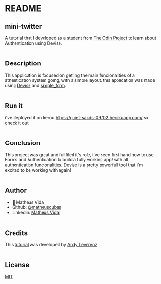 # README
## mini-twitter
A tutorial that I developed as a student from <a href=[https://www.theodinproject.com/paths/full-stack-ruby-on-rails/courses/ruby-on-rails/lessons/authentication](https://www.theodinproject.com/paths/full-stack-ruby-on-rails/courses/ruby-on-rails/lessons/authentication)>The Odin Project</a> to learn about Authentication using Devise.
<br><br>
## Description
This application is focused on getting the main funcionalities of a athentication system going, with a simple layout.
this application was made using <a href= [https://github.com/heartcombo/devise](https://github.com/heartcombo/devise)> Devise</a> and <a href=[https://github.com/heartcombo/simple_form](https://github.com/heartcombo/simple_form)>simple_form</a>.
<br><br>
## Run it
i've deployed it on herou https://quiet-sands-09702.herokuapp.com/
so check it out!
<br><br>
## Conclusion
This project was great and fullfiled it's role, i've seen first hand how to use Forms and Authentication to build a fully working app! with all authentication  funcionalities. Devise is a pretty powerfull tool that i'm excited to be working with again!
<br><br>
## Author
- :bust_in_silhouette: Matheus Vidal
 - Github: [@matheuscubas](https://github.com/matheuscubas)
 - Linkedin:  [Matheus Vidal](https://www.linkedin.com/in/matheusvcubas)
<br><br>
## Credits
This <a href=[https://web-crunch.com/posts/lets-build-with-ruby-on-rails-a-twitter-clone](https://web-crunch.com/posts/lets-build-with-ruby-on-rails-a-twitter-clone)>tutorial</a> was developed by <a href=[https://github.com/justalever/twittter](https://github.com/justalever/twittter)>Andy Leverenz</a>
<br><br>
## License
[MIT](https://choosealicense.com/licenses/mit/)
